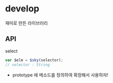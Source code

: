 # develop

재미로 만든 라이브러리

## API

select

```js
var $elm = $sky(selector);
// selector : String
```
* prototype 에 메소드를 정의하여 확장해서 사용하자!